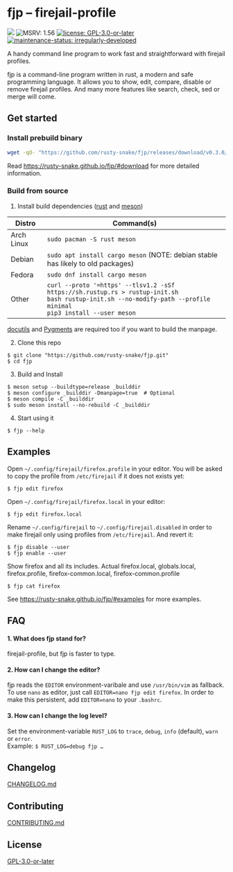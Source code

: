 fjp – firejail-profile
======================

[![](https://github.com/rusty-snake/fjp/workflows/Rust%20CI/badge.svg)](https://github.com/rusty-snake/fjp/actions?query=workflow%3A%22Rust+CI%22+event%3Apush+branch%3Amaster)
![MSRV: 1.56](https://img.shields.io/badge/MSRV-1.56-blue.svg?logo=rust)
[![license: GPL-3.0-or-later](https://img.shields.io/static/v1?label=license&message=GPL-3.0-or-later&color=darkred&logo=gnu)](COPYING)
[![maintenance-status: irregularly-developed](https://img.shields.io/badge/maintenance--status-irregularly--developed-olive)](https://gist.github.com/rusty-snake/574a91f1df9f97ec77ca308d6d731e29)

A handy command line program to work fast and straightforward with firejail profiles.

fjp is a command-line program written in rust, a modern and safe programming language. It allows you to show, edit, compare, disable or remove firejail profiles. And many more features like search, check, sed or merge will come.

Get started
-----------

### Install prebuild binary

```bash
wget -qO- "https://github.com/rusty-snake/fjp/releases/download/v0.3.0/fjp-v0.3.0-x86_64-unknown-linux-musl.tar.xz" | tar -xJf- -C $HOME/.local
```

Read https://rusty-snake.github.io/fjp/#download for more detailed information.

### Build from source

1. Install build dependencies
([rust](https://www.rust-lang.org/tools/install) and
[meson](https://mesonbuild.com/Getting-meson.html))

| Distro | Command(s) |
| ------ | ---------- |
| Arch Linux | `sudo pacman -S rust meson` |
| Debian | `sudo apt install cargo meson` (NOTE: debian stable has likely to old packages) |
| Fedora | `sudo dnf install cargo meson` |
| Other | `curl --proto '=https' --tlsv1.2 -sSf https://sh.rustup.rs > rustup-init.sh`<br>`bash rustup-init.sh --no-modify-path --profile minimal`<br>`pip3 install --user meson` |

[docutils](https://pypi.org/project/docutils/) and [Pygments](https://pypi.org/project/Pygments/) are required too if you want to build the manpage.

2. Clone this repo

```
$ git clone "https://github.com/rusty-snake/fjp.git"
$ cd fjp
```

3. Build and Install

```
$ meson setup --buildtype=release _builddir
$ meson configure _builddir -Dmanpage=true  # Optional
$ meson compile -C _builddir
$ sudo meson install --no-rebuild -C _builddir
```

4. Start using it

```
$ fjp --help
```

Examples
--------

Open `~/.config/firejail/firefox.profile` in your editor. You will be asked to copy the profile from `/etc/firejail` if it does not exists yet:

    $ fjp edit firefox

Open `~/.config/firejail/firefox.local` in your editor:

    $ fjp edit firefox.local

Rename `~/.config/firejail` to `~/.config/firejail.disabled` in order to make firejail only using profiles from `/etc/firejail`. And revert it:

    $ fjp disable --user
    $ fjp enable --user

Show firefox and all its includes. Actual firefox.local, globals.local, firefox.profile, firefox-common.local, firefox-common.profile

    $ fjp cat firefox

See <https://rusty-snake.github.io/fjp/#examples> for more examples.

FAQ
---

#### 1. What does fjp stand for?

firejail-profile, but fjp is faster to type.

#### 2. How can I change the editor?

fjp reads the `EDITOR` environment-varibale and use `/usr/bin/vim` as fallback.
To use `nano` as editor, just call `EDITOR=nano fjp edit firefox`. In order to make this
persistent, add `EDITOR=nano` to your `.bashrc`.

#### 3. How can I change the log level?

Set the environment-variable `RUST_LOG` to `trace`, `debug`, `info` (default), `warn` or `error`.  
Example: `$ RUST_LOG=debug fjp …`

Changelog
---------

[CHANGELOG.md](CHANGELOG.md)

Contributing
------------

[CONTRIBUTING.md](CONTRIBUTING.md)

License
-------

[GPL-3.0-or-later](COPYING)
